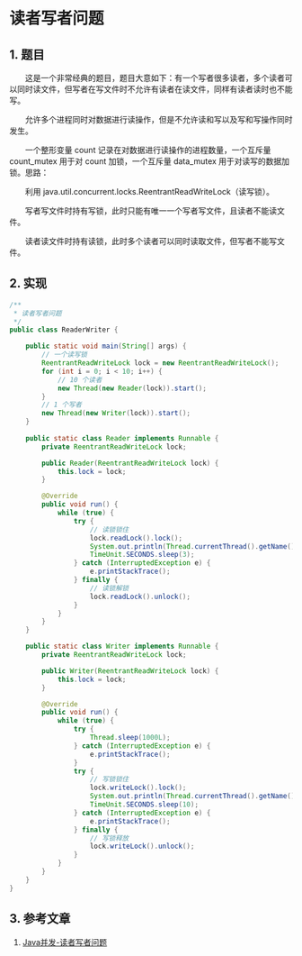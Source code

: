 # 读者写者问题

## 1. 题目

　　这是一个非常经典的题目，题目大意如下：有一个写者很多读者，多个读者可以同时读文件，但写者在写文件时不允许有读者在读文件，同样有读者读时也不能写。

　　允许多个进程同时对数据进行读操作，但是不允许读和写以及写和写操作同时发生。

　　一个整形变量 count 记录在对数据进行读操作的进程数量，一个互斥量 count_mutex 用于对 count 加锁，一个互斥量 data_mutex 用于对读写的数据加锁。思路：

　　利用 java.util.concurrent.locks.ReentrantReadWriteLock（读写锁）。

　　写者写文件时持有写锁，此时只能有唯一一个写者写文件，且读者不能读文件。

　　读者读文件时持有读锁，此时多个读者可以同时读取文件，但写者不能写文件。

## 2. 实现

```java
/**
 * 读者写者问题
 */
public class ReaderWriter {

    public static void main(String[] args) {
        // 一个读写锁
        ReentrantReadWriteLock lock = new ReentrantReadWriteLock();
        for (int i = 0; i < 10; i++) {
            // 10 个读者
            new Thread(new Reader(lock)).start();
        }
        // 1 个写者
        new Thread(new Writer(lock)).start();
    }
    
    public static class Reader implements Runnable {
        private ReentrantReadWriteLock lock;

        public Reader(ReentrantReadWriteLock lock) {
            this.lock = lock;
        }

        @Override
        public void run() {
            while (true) {
                try {
                  	// 读锁锁住
                    lock.readLock().lock();
                    System.out.println(Thread.currentThread().getName() + " reading");
                    TimeUnit.SECONDS.sleep(3);
                } catch (InterruptedException e) {
                    e.printStackTrace();
                } finally {
                  	// 读锁解锁
                    lock.readLock().unlock();
                }
            }
        }
    }

    public static class Writer implements Runnable {
        private ReentrantReadWriteLock lock;

        public Writer(ReentrantReadWriteLock lock) {
            this.lock = lock;
        }

        @Override
        public void run() {
            while (true) {
                try {
                    Thread.sleep(1000L);
                } catch (InterruptedException e) {
                    e.printStackTrace();
                }
                try {
                  	// 写锁锁住
                    lock.writeLock().lock();
                    System.out.println(Thread.currentThread().getName() + " writing");
                    TimeUnit.SECONDS.sleep(10);
                } catch (InterruptedException e) {
                    e.printStackTrace();
                } finally {
                  	// 写锁释放
                    lock.writeLock().unlock();
                }
            }
        }
    }
}
```


## 3. 参考文章
1. [Java并发-读者写者问题](https://blog.csdn.net/weixin_36210698/article/details/80900577)